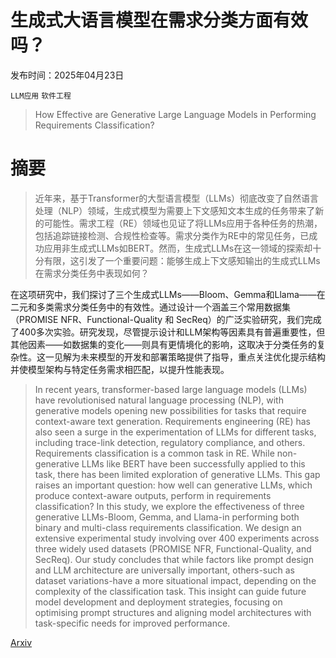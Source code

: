 # 生成式大语言模型在需求分类方面有效吗？

发布时间：2025年04月23日

`LLM应用` `软件工程`

> How Effective are Generative Large Language Models in Performing Requirements Classification?

# 摘要

> 近年来，基于Transformer的大型语言模型（LLMs）彻底改变了自然语言处理（NLP）领域，生成式模型为需要上下文感知文本生成的任务带来了新的可能性。需求工程（RE）领域也见证了将LLMs应用于各种任务的热潮，包括追踪链接检测、合规性检查等。需求分类作为RE中的常见任务，已成功应用非生成式LLMs如BERT。然而，生成式LLMs在这一领域的探索却十分有限，这引发了一个重要问题：能够生成上下文感知输出的生成式LLMs在需求分类任务中表现如何？

在这项研究中，我们探讨了三个生成式LLMs——Bloom、Gemma和Llama——在二元和多类需求分类任务中的有效性。通过设计一个涵盖三个常用数据集（PROMISE NFR、Functional-Quality 和 SecReq）的广泛实验研究，我们完成了400多次实验。研究发现，尽管提示设计和LLM架构等因素具有普遍重要性，但其他因素——如数据集的变化——则具有更情境化的影响，这取决于分类任务的复杂性。这一见解为未来模型的开发和部署策略提供了指导，重点关注优化提示结构并使模型架构与特定任务需求相匹配，以提升性能表现。

> In recent years, transformer-based large language models (LLMs) have revolutionised natural language processing (NLP), with generative models opening new possibilities for tasks that require context-aware text generation. Requirements engineering (RE) has also seen a surge in the experimentation of LLMs for different tasks, including trace-link detection, regulatory compliance, and others. Requirements classification is a common task in RE. While non-generative LLMs like BERT have been successfully applied to this task, there has been limited exploration of generative LLMs. This gap raises an important question: how well can generative LLMs, which produce context-aware outputs, perform in requirements classification? In this study, we explore the effectiveness of three generative LLMs-Bloom, Gemma, and Llama-in performing both binary and multi-class requirements classification. We design an extensive experimental study involving over 400 experiments across three widely used datasets (PROMISE NFR, Functional-Quality, and SecReq). Our study concludes that while factors like prompt design and LLM architecture are universally important, others-such as dataset variations-have a more situational impact, depending on the complexity of the classification task. This insight can guide future model development and deployment strategies, focusing on optimising prompt structures and aligning model architectures with task-specific needs for improved performance.

[Arxiv](https://arxiv.org/abs/2504.16768)